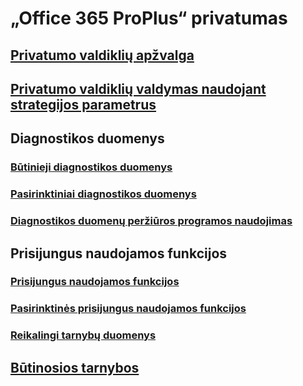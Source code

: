 # „Office 365 ProPlus“ privatumas
## [Privatumo valdiklių apžvalga](overview-privacy-controls.md)
## [Privatumo valdiklių valdymas naudojant strategijos parametrus](manage-privacy-controls.md)

## Diagnostikos duomenys
### [Būtinieji diagnostikos duomenys](required-diagnostic-data.md)
### [Pasirinktiniai diagnostikos duomenys](optional-diagnostic-data.md)
### [Diagnostikos duomenų peržiūros programos naudojimas](https://support.office.com/article/cf761ce9-d805-4c60-a339-4e07f3182855)

## Prisijungus naudojamos funkcijos
### [Prisijungus naudojamos funkcijos](connected-experiences.md)
### [Pasirinktinės prisijungus naudojamos funkcijos](optional-connected-experiences.md)
### [Reikalingi tarnybų duomenys](required-service-data.md)

## [Būtinosios tarnybos](essential-services.md)